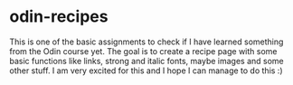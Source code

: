# odin-recipes
This is one of the basic assignments to check if I have learned something from the Odin course yet.
The goal is to create a recipe page with some basic functions like links, strong and italic fonts,
maybe images and some other stuff. I am very excited for this and I hope I can manage to do this :)
